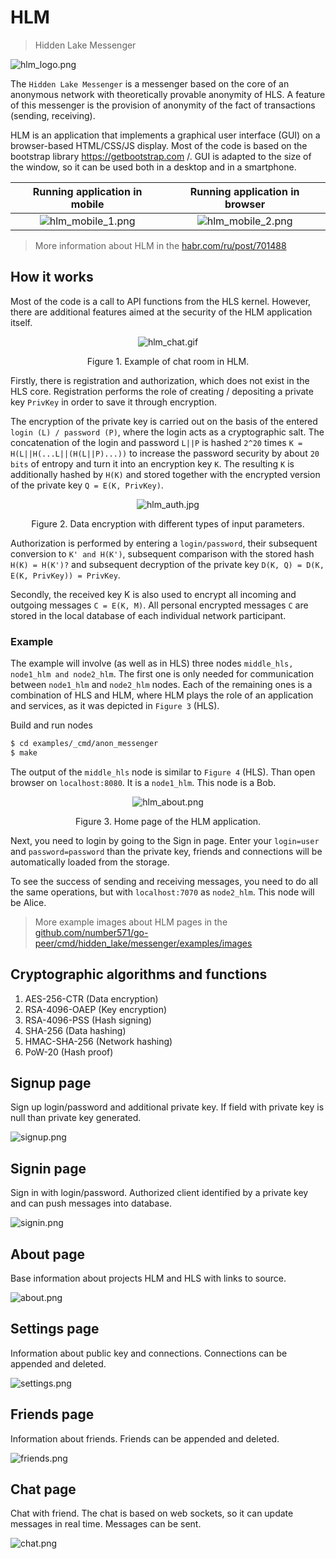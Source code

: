 # HLM

> Hidden Lake Messenger

<img src="../../../images/hlm_logo.png" alt="hlm_logo.png"/>

The `Hidden Lake Messenger` is a messenger based on the core of an anonymous network with theoretically provable anonymity of HLS. A feature of this messenger is the provision of anonymity of the fact of transactions (sending, receiving).

HLM is an application that implements a graphical user interface (GUI) on a browser-based HTML/CSS/JS display. Most of the code is based on the bootstrap library https://getbootstrap.com /. GUI is adapted to the size of the window, so it can be used both in a desktop and in a smartphone.

Running application in mobile  |  Running application in browser
:-----------------------------:|:------------------------------:
![hlm_mobile_1.png](../../../examples/images/hlm_mobile_1.png)  |  ![hlm_mobile_2.png](../../../examples/images/hlm_mobile_2.png)

> More information about HLM in the [habr.com/ru/post/701488](https://habr.com/ru/post/701488/ "Habr HLM")

## How it works

Most of the code is a call to API functions from the HLS kernel. However, there are additional features aimed at the security of the HLM application itself.

<p align="center"><img src="../../../examples/images/hlm_chat.gif" alt="hlm_chat.gif"/></p>
<p align="center">Figure 1. Example of chat room in HLM.</p>

Firstly, there is registration and authorization, which does not exist in the HLS core. Registration performs the role of creating / depositing a private key `PrivKey` in order to save it through encryption. 

The encryption of the private key is carried out on the basis of the entered `login (L) / password (P)`, where the login acts as a cryptographic salt. The concatenation of the login and password `L||P` is hashed `2^20` times `K = H(L||H(...L||(H(L||P)...))` to increase the password security by about `20 bits` of entropy and turn it into an encryption key `K`. The resulting `K` is additionally hashed by `H(K)` and stored together with the encrypted version of the private key `Q = E(K, PrivKey)`.

<p align="center"><img src="../../../examples/images/hlm_auth.jpg" alt="hlm_auth.jpg"/></p>
<p align="center">Figure 2. Data encryption with different types of input parameters.</p>

Authorization is performed by entering a `login/password`, their subsequent conversion to `K' and H(K')`, subsequent comparison with the stored hash `H(K) = H(K')?` and subsequent decryption of the private key `D(K, Q) = D(K, E(K, PrivKey)) = PrivKey`.

Secondly, the received key K is also used to encrypt all incoming and outgoing messages `C = E(K, M)`. All personal encrypted messages `C` are stored in the local database of each individual network participant.

### Example

The example will involve (as well as in HLS) three nodes `middle_hls, node1_hlm and node2_hlm`. The first one is only needed for communication between `node1_hlm` and `node2_hlm` nodes. Each of the remaining ones is a combination of HLS and HLM, where HLM plays the role of an application and services, as it was depicted in `Figure 3` (HLS).

Build and run nodes
```bash
$ cd examples/_cmd/anon_messenger
$ make
```

The output of the `middle_hls` node is similar to `Figure 4` (HLS).
Than open browser on `localhost:8080`. It is a `node1_hlm`. This node is a Bob.

<p align="center"><img src="../../../examples/images/hlm_about.png" alt="hlm_about.png"/></p>
<p align="center">Figure 3. Home page of the HLM application.</p>

Next, you need to login by going to the Sign in page. Enter your `login=user` and `password=password` than the private key, friends and connections will be automatically loaded from the storage.

To see the success of sending and receiving messages, you need to do all the same operations, but with `localhost:7070` as `node2_hlm`. This node will be Alice.

> More example images about HLM pages in the [github.com/number571/go-peer/cmd/hidden_lake/messenger/examples/images](https://github.com/number571/go-peer/tree/master/cmd/hlm/examples/images "Path to HLM images")

## Cryptographic algorithms and functions

1. AES-256-CTR (Data encryption)
2. RSA-4096-OAEP (Key encryption)
3. RSA-4096-PSS (Hash signing)
4. SHA-256 (Data hashing)
5. HMAC-SHA-256 (Network hashing)
6. PoW-20 (Hash proof)

## Signup page

Sign up login/password and additional private key. If field with private key is null than private key generated.

<img src="examples/images/v2/signup.png" alt="signup.png"/>

## Signin page

Sign in with login/password. Authorized client identified by a private key and can push messages into database.

<img src="examples/images/v2/signin.png" alt="signin.png"/>

## About page

Base information about projects HLM and HLS with links to source.

<img src="examples/images/v2/about.png" alt="about.png"/>

## Settings page

Information about public key and connections. Connections can be appended and deleted.

<img src="examples/images/v2/settings.png" alt="settings.png"/>

## Friends page

Information about friends. Friends can be appended and deleted.

<img src="examples/images/v2/friends.png" alt="friends.png"/>

## Chat page

Chat with friend. The chat is based on web sockets, so it can update messages in real time. Messages can be sent.

<img src="examples/images/v2/chat.png" alt="chat.png"/>
